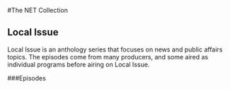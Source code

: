 #The NET Collection

## Local Issue
Local Issue is an anthology series that focuses on news and public affairs topics.  The episodes come from many producers, and some aired as individual programs before airing on Local Issue.

###Episodes
